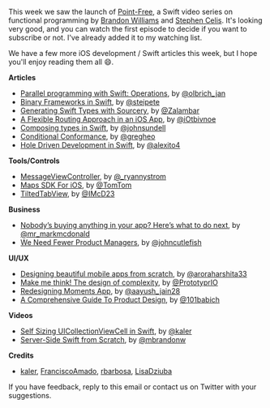 This week we saw the launch of [Point-Free](https://www.pointfree.co/), a Swift video series on functional programming by [Brandon Williams](https://www.twitter.com/mbrandonw) and [Stephen Celis](https://www.twitter.com/stephencelis). It's looking very good, and you can watch the first episode to decide if you want to subscribe or not. I've already added it to my watching list.

We have a few more iOS development / Swift articles this week, but I hope you'll enjoy reading them all 😄.

**Articles**

* [Parallel programming with Swift: Operations](https://medium.com/flawless-app-stories/parallel-programming-with-swift-operations-54cbefaf3cb0), by [@olbrich_jan](https://twitter.com/olbrich_jan)
* [Binary Frameworks in Swift](https://pspdfkit.com/blog/2018/binary-frameworks-swift/), by [@steipete](https://twitter.com/steipete)
* [Generating Swift Types with Sourcery](https://medium.com/@jonah_goodeggs/generating-swift-types-with-sourcery-65c72f9607bf), by [@Zalambar](https://twitter.com/Zalambar)
* [A Flexible Routing Approach in an iOS App](https://medium.com/rosberryapps/the-flexible-routing-approach-in-an-ios-app-eb4b05aa7f52), by [@iOtbivnoe](https://twitter.com/iOtbivnoe)
* [Composing types in Swift](https://www.swiftbysundell.com/posts/composing-types-in-swift), by [@johnsundell](https://twitter.com/johnsundell)
* [Conditional Conformance](https://swiftunboxed.com/lang/conditional-conformance/), by [@gregheo](https://twitter.com/gregheo)
* [Hole Driven Development in Swift](http://alejandromp.com/blog/2018/1/30/hole-driven-development-swift-fatalerror/), by [@alexito4](https://twitter.com/alexito4)


**Tools/Controls**

* [MessageViewController](https://github.com/GitHawkApp/MessageViewController), by [@_ryannystrom](https://twitter.com/_ryannystrom)
* [Maps SDK For iOS](https://developer.tomtom.com/maps-ios-sdk/download), by [@TomTom](https://developer.tomtom.com/)
* [TiltedTabView](https://github.com/IMcD23/TiltedTabView), by [@IMcD23](https://github.com/IMcD23)

**Business**

* [Nobody’s buying anything in your app? Here’s what to do next](https://medium.com/swlh/nobodys-buying-anything-in-your-app-here-s-what-to-do-next-3ac4fb1c4ea4), by [@mr_markmcdonald](https://twitter.com/mr_markmcdonald)
* [We Need Fewer Product Managers](https://hackernoon.com/we-need-fewer-product-managers-50e47dfd95a0), by [@johncutlefish](https://twitter.com/johncutlefish)

**UI/UX**

* [Designing beautiful mobile apps from scratch](https://medium.freecodecamp.org/designing-beautiful-mobile-apps-from-scratch-1a3441ebd604), by [@aroraharshita33](https://twitter.com/aroraharshita33)
* [Make me think! The design of complexity](https://blog.prototypr.io/make-me-think-90b46aa50513), by [@PrototyprIO](https://twitter.com/PrototyprIO)
* [Redesigning Moments App](https://medium.com/@aayush_jain28/redesigning-moments-app-25fd19519597), by [@aayush_jain28](https://twitter.com/aayush_jain28)
* [A Comprehensive Guide To Product Design](https://www.smashingmagazine.com/2018/01/comprehensive-guide-product-design/), by [@101babich](https://twitter.com/101babich)

**Videos**

* [Self Sizing UICollectionViewCell in Swift](http://parveenkaler.com/posts/self-sizing-uicollectionviewcell-swift), by [@kaler](https://twitter.com/kaler)
* [Server-Side Swift from Scratch](https://www.skilled.io/u/swiftsummit/server-side-swift-from-scratch), by [@mbrandonw](https://twitter.com/mbrandonw)

**Credits**

* [kaler](https://github.com/kaler), [FranciscoAmado](https://github.com/FranciscoAmado), [rbarbosa](https://github.com/rbarbosa), [LisaDziuba](https://github.com/lisadziuba)

If you have feedback, reply to this email or contact us on Twitter with your suggestions.
